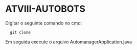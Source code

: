 # ATVIII-AUTOBOTS

Digitar o seguinte comando no cmd:
```
  git clone 
```
Em seguida execute o arquivo AutomanagerApplication.java
